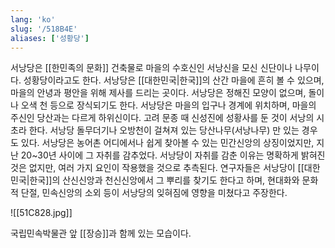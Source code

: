 ```yaml
---
lang: 'ko'
slug: '/518B4E'
aliases: ['성황당']
---
```


서낭당은 [[한민족의 문화]] 건축물로 마을의 수호신인 서낭신을 모신 신단이나 나무이다. 성황당이라고도 한다.
서낭당은 [[대한민국|한국]]의 산간 마을에 흔히 볼 수 있으며, 마을의 안녕과 평안을 위해 제사를 드리는 곳이다.
서낭당은 정해진 모양이 없으며, 돌이나 오색 천 등으로 장식되기도 한다.
서낭당은 마을의 입구나 경계에 위치하며, 마을의 주신인 당산과는 다르게 하위신이다.
고려 문종 때 신성진에 성황사를 둔 것이 서낭의 시초라 한다.
서낭당 돌무더기나 오방천이 걸쳐져 있는 당산나무(서낭나무) 만 있는 경우도 있다.
서낭당은 농어촌 어디에서나 쉽게 찾아볼 수 있는 민간신앙의 상징이었지만, 지난 20~30년 사이에 그 자취를 감추었다.
서낭당이 자취를 감춘 이유는 명확하게 밝혀진 것은 없지만, 여러 가지 요인이 작용했을 것으로 추측된다.
연구자들은 서낭당이 [[대한민국|한국]]의 산신신앙과 천신신앙에서 그 뿌리를 찾기도 한다고 하며, 현대화와 문화적 단절, 민속신앙의 소외 등이 서낭당의 잊혀짐에 영향을 미쳤다고 주장한다.

![[51C828.jpg]]

국립민속박물관 앞 [[장승]]과 함께 있는 모습이다.
